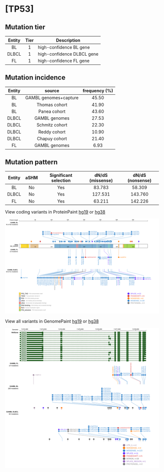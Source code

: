 # [TP53]

## Mutation tier

|Entity|Tier|Description               |
|:------:|:----:|--------------------------|
|BL    |1   |high-confidence BL gene   |
|DLBCL |1   |high-confidence DLBCL gene|
|FL    |1   |high-confidence FL gene   |
## Mutation incidence

|Entity|source               |frequency (%)|
|:------:|:---------------------:|:-------------:|
|BL    |GAMBL genomes+capture|45.50        |
|BL    |Thomas cohort        |41.90        |
|BL    |Panea cohort         |43.60        |
|DLBCL |GAMBL genomes        |27.53        |
|DLBCL |Schmitz cohort       |22.30        |
|DLBCL |Reddy cohort         |10.90        |
|DLBCL |Chapuy cohort        |21.40        |
|FL    |GAMBL genomes        | 6.93        |

## Mutation pattern

|Entity|aSHM|Significant selection|dN/dS (missense)|dN/dS (nonsense)|
|:------:|:----:|:---------------------:|:----------------:|:----------------:|
|BL    |No  |Yes                  | 83.783         | 58.309         |
|DLBCL |No  |Yes                  |127.531         |143.760         |
|FL    |No  |Yes                  | 63.211         |142.226         |




View coding variants in ProteinPaint [hg19](https://www.bcgsc.ca/downloads/morinlab/GAMBL/test/genes/TP53_protein.html)  or [hg38](https://www.bcgsc.ca/downloads/morinlab/GAMBL/test/genes/TP53_protein_hg38.html)

![image](images/proteinpaint/TP53_NM_000546.svg)

View all variants in GenomePaint [hg19](https://www.bcgsc.ca/downloads/morinlab/GAMBL/test/genes/TP53.html)  or [hg38](https://www.bcgsc.ca/downloads/morinlab/GAMBL/test/genes/TP53_hg38.html)

![image](images/proteinpaint/TP53.svg)

